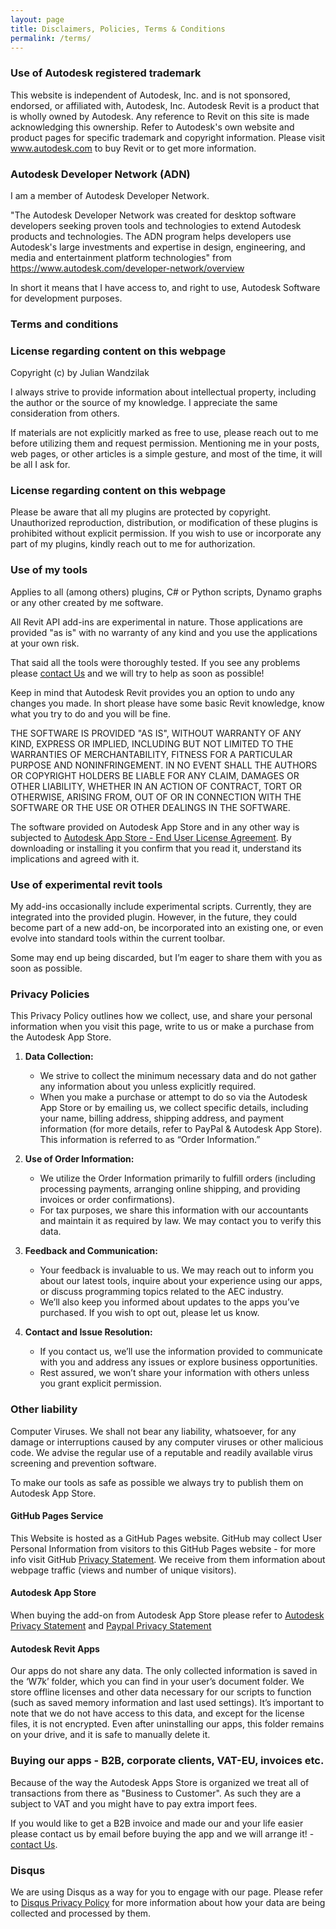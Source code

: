```yaml
---
layout: page
title: Disclaimers, Policies, Terms & Conditions 
permalink: /terms/
---
```


### Use of Autodesk registered trademark

This website is independent of Autodesk, Inc. and is not sponsored, endorsed, or affiliated with, Autodesk, Inc. Autodesk Revit is a product that is wholly owned by Autodesk. Any reference to Revit on this site is made acknowledging this ownership. Refer to Autodesk's own website and product pages for specific trademark and copyright information. Please visit www.autodesk.com to buy Revit or to get more information. 

### Autodesk Developer Network (ADN)

I am a member of Autodesk Developer Network. 

"The Autodesk Developer Network was created for desktop software developers seeking proven tools and technologies to extend Autodesk products and technologies. The ADN program helps developers use Autodesk's large investments and expertise in design, engineering, and media and entertainment platform technologies" from https://www.autodesk.com/developer-network/overview

In short it means that I have access to, and right to use, Autodesk Software for development purposes. 

### Terms and conditions

### License regarding content on this webpage

Copyright (c) by Julian Wandzilak

I always strive to provide information about intellectual property, including the author or the source of my knowledge. I appreciate the same consideration from others.

If materials are not explicitly marked as free to use, please reach out to me before utilizing them and request permission. Mentioning me in your posts, web pages, or other articles is a simple gesture, and most of the time, it will be all I ask for.

### License regarding content on this webpage

Please be aware that all my plugins are protected by copyright. Unauthorized reproduction, distribution, or modification of these plugins is prohibited without explicit permission. If you wish to use or incorporate any part of my plugins, kindly reach out to me for authorization.  

### Use of my tools

Applies to all (among others) plugins, C# or Python scripts, Dynamo graphs or any other created by me software.  

All Revit API add-ins are experimental in nature. Those applications are provided "as is" with no warranty of any kind and you use the applications at your own risk. 

That said all the tools were thoroughly tested. If you see any problems please [contact Us](mailto:apps@w7k.pl) and we will try to help as soon as possible! 

Keep in mind that Autodesk Revit provides you an option to undo any changes you made. In short please have some basic Revit knowledge, know what you try to do and you will be fine. 

THE SOFTWARE IS PROVIDED "AS IS", WITHOUT WARRANTY OF ANY KIND, EXPRESS OR IMPLIED, INCLUDING BUT NOT LIMITED TO THE WARRANTIES OF MERCHANTABILITY, FITNESS FOR A PARTICULAR PURPOSE AND NONINFRINGEMENT. IN NO EVENT SHALL THE AUTHORS OR COPYRIGHT HOLDERS BE LIABLE FOR ANY CLAIM, DAMAGES OR OTHER LIABILITY, WHETHER IN AN ACTION OF CONTRACT, TORT OR OTHERWISE, ARISING FROM, OUT OF OR IN CONNECTION WITH THE SOFTWARE OR THE USE OR OTHER DEALINGS IN THE SOFTWARE.

The software provided on Autodesk App Store and in any other way is subjected to [Autodesk App Store - End User License Agreement](https://apps.autodesk.com/en/eula). By downloading or installing it you confirm that you read it, understand its implications  and agreed with it.


### Use of experimental revit tools

My add-ins occasionally include experimental scripts. Currently, they are integrated into the provided plugin. However, in the future, they could become part of a new add-on, be incorporated into an existing one, or even evolve into standard tools within the current toolbar.  

Some may end up being discarded, but I’m eager to share them with you as soon as possible.  

### Privacy Policies

This Privacy Policy outlines how we collect, use, and share your personal information when you visit this page, write to us or make a purchase from the Autodesk App Store.

1.  **Data Collection:**
    
    -   We strive to collect the minimum necessary data and do not gather any information about you unless explicitly required.
    -   When you make a purchase or attempt to do so via the Autodesk App Store or by emailing us, we collect specific details, including your name, billing address, shipping address, and payment information (for more details, refer to PayPal & Autodesk App Store). This information is referred to as “Order Information.”
2.  **Use of Order Information:**
    
    -   We utilize the Order Information primarily to fulfill orders (including processing payments, arranging online shipping, and providing invoices or order confirmations).
    -   For tax purposes, we share this information with our accountants and maintain it as required by law. We may contact you to verify this data.
3.  **Feedback and Communication:**
    
    -   Your feedback is invaluable to us. We may reach out to inform you about our latest tools, inquire about your experience using our apps, or discuss programming topics related to the AEC industry.
    -   We’ll also keep you informed about updates to the apps you’ve purchased. If you wish to opt out, please let us know.
4.  **Contact and Issue Resolution:**
    
    -   If you contact us, we’ll use the information provided to communicate with you and address any issues or explore business opportunities.
    -   Rest assured, we won’t share your information with others unless you grant explicit permission.

### Other liability

Computer Viruses. We shall not bear any liability, whatsoever, for any damage or interruptions caused by any computer viruses or other malicious code. We advise the regular use of a reputable and readily available virus screening and prevention software.  
  
To make our tools as safe as possible we always try to publish them on Autodesk App Store.  

#### GitHub Pages Service

This Website is hosted as a GitHub Pages website. GitHub may collect User Personal Information from visitors to this GitHub Pages website - for more info visit GitHub [Privacy Statement](https://docs.github.com/en/site-policy/privacy-policies/github-privacy-statement). We receive from them information about webpage traffic (views and number of unique visitors). 

#### Autodesk App Store

When buying the add-on from Autodesk App Store please refer to [Autodesk Privacy Statement](https://www.autodesk.com/company/legal-notices-trademarks/privacy-statement) and [Paypal Privacy Statement](https://www.paypal.com/us/legalhub/privacy-full)

#### Autodesk Revit Apps

Our apps do not share any data. The only collected information is saved in the ‘W7k’ folder, which you can find in your user’s document folder. We store offline licenses and other data necessary for our scripts to function (such as saved memory information and last used settings). It’s important to note that we do not have access to this data, and except for the license files, it is not encrypted. Even after uninstalling our apps, this folder remains on your drive, and it is safe to manually delete it.

### Buying our apps - B2B, corporate clients, VAT-EU, invoices etc.  

Because of the way the Autodesk Apps Store is organized we treat all of transactions from there as "Business to Customer". As such they are a subject to VAT and you might have to pay extra import fees. 

If you would like to get a B2B invoice and made our and your life easier please contact us by email before buying the app and we will arrange it! - [contact Us](mailto:apps@w7k.pl). 


### Disqus

We are using Disqus as a way for you to engage with our page. Please refer to [Disqus Privacy Policy](https://help.disqus.com/en/articles/1717103-disqus-privacy-policy) for more information about how your data are being collected and processed by them. 